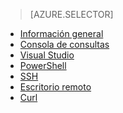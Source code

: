 ﻿> [AZURE.SELECTOR]
- [Información general](hdinsight-use-hive.md)
- [Consola de consultas](hdinsight-hadoop-use-hive-query-console.md)
- [Visual Studio](hdinsight-hadoop-use-hive-visual-studio.md)
- [PowerShell](hdinsight-hadoop-use-hive-powershell.md)
- [SSH](hdinsight-hadoop-use-hive-ssh.md)
- [Escritorio remoto](hdinsight-hadoop-use-hive-remote-desktop.md)
- [Curl](hdinsight-hadoop-use-hive-curl.md)

<!--HONumber=47-->
